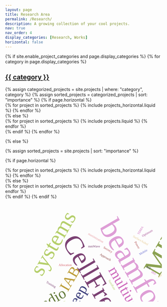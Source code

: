 ```yaml
---
layout: page
title: Research Area
permalink: /Research/
description: A growing collection of your cool projects.
nav: true
nav_order: 4
display_categories: [Research, Works]
horizontal: false
---
```


<!-- pages/projects.md -->
<div class="projects">
{% if site.enable_project_categories and page.display_categories %}
  <!-- Display categorized projects -->
  {% for category in page.display_categories %}
  <a id="{{ category }}" href=".#{{ category }}">
    <h2 class="category">{{ category }}</h2>
  </a>
  {% assign categorized_projects = site.projects | where: "category", category %}
  {% assign sorted_projects = categorized_projects | sort: "importance" %}
  <!-- Generate cards for each project -->
  {% if page.horizontal %}
  <div class="container">
    <div class="row row-cols-2">
    {% for project in sorted_projects %}
      {% include projects_horizontal.liquid %}
    {% endfor %}
    </div>
  </div>
  {% else %}
  <div class="grid">
    {% for project in sorted_projects %}
      {% include projects.liquid %}
    {% endfor %}
  </div>
  {% endif %}
  {% endfor %}

{% else %}

<!-- Display projects without categories -->

{% assign sorted_projects = site.projects | sort: "importance" %}

  <!-- Generate cards for each project -->

{% if page.horizontal %}

  <div class="container">
    <div class="row row-cols-2">
    {% for project in sorted_projects %}
      {% include projects_horizontal.liquid %}
    {% endfor %}
    </div>
  </div>
  {% else %}
  <div class="grid">
    {% for project in sorted_projects %}
      {% include projects.liquid %}
    {% endfor %}
  </div>
  {% endif %}
{% endif %}
</div>


<svg width="960" height="600" version="1.1" xmlns="http://www.w3.org/2000/svg"><g></g><g transform="translate(480,300)"><text text-anchor="middle" transform="translate(-34,-141)rotate(-29.999999999999993)" style="font-size: 10px; font-family: Impact; fill: rgb(107, 110, 207);">Mobile</text><text text-anchor="middle" transform="translate(-9,118)rotate(-29.999999999999993)" style="font-size: 10px; font-family: Impact; fill: rgb(156, 158, 222);">Cellular</text><text text-anchor="middle" transform="translate(-217,181)rotate(29.999999999999993)" style="font-size: 10px; font-family: Impact; fill: rgb(99, 121, 57);">Optimization</text><text text-anchor="middle" transform="translate(75,-168)rotate(-59.99999999999999)" style="font-size: 87px; font-family: Impact; fill: rgb(140, 162, 82);">MIMO</text><text text-anchor="middle" transform="translate(-327,40)rotate(-29.999999999999993)" style="font-size: 10px; font-family: Impact; fill: rgb(181, 207, 107);">CommunicationsTheory</text><text text-anchor="middle" transform="translate(-102,123)rotate(29.999999999999993)" style="font-size: 10px; font-family: Impact; fill: rgb(206, 219, 156);">RIS</text><text text-anchor="middle" transform="translate(128,-189)rotate(-29.999999999999993)" style="font-size: 10px; font-family: Impact; fill: rgb(140, 109, 49);">SignalProcessing</text><text text-anchor="middle" transform="translate(-258,-51)rotate(-59.99999999999999)" style="font-size: 48px; font-family: Impact; fill: rgb(189, 158, 57);">IAB</text><text text-anchor="middle" transform="translate(267,-81)rotate(-59.99999999999999)" style="font-size: 48px; font-family: Impact; fill: rgb(231, 186, 82);">SWIPT</text><text text-anchor="middle" transform="translate(29,-70)rotate(-29.999999999999993)" style="font-size: 10px; font-family: Impact; fill: rgb(231, 203, 148);">mMIMO</text><text text-anchor="middle" transform="translate(253,-162)rotate(-59.99999999999999)" style="font-size: 48px; font-family: Impact; fill: rgb(132, 60, 57);">Wireless</text><text text-anchor="middle" transform="translate(177,104)rotate(-59.99999999999999)" style="font-size: 10px; font-family: Impact; fill: rgb(173, 73, 74);">5G</text><text text-anchor="middle" transform="translate(-75,122)rotate(29.999999999999993)" style="font-size: 10px; font-family: Impact; fill: rgb(214, 97, 107);">UAV</text><text text-anchor="middle" transform="translate(403,-42)rotate(-29.999999999999993)" style="font-size: 10px; font-family: Impact; fill: rgb(231, 150, 156);">PhysicalLayer</text><text text-anchor="middle" transform="translate(-223,-49)rotate(59.99999999999999)" style="font-size: 87px; font-family: Impact; fill: rgb(123, 65, 115);">CellFree</text><text text-anchor="middle" transform="translate(159,72)rotate(0)" style="font-size: 10px; font-family: Impact; fill: rgb(165, 81, 148);">Security</text><text text-anchor="middle" transform="translate(-4,-74)rotate(29.999999999999993)" style="font-size: 10px; font-family: Impact; fill: rgb(206, 109, 189);">IRS</text><text text-anchor="middle" transform="translate(-44,8)rotate(59.99999999999999)" style="font-size: 100px; font-family: Impact; fill: rgb(222, 158, 214);">beamforming</text><text text-anchor="middle" transform="translate(-239,16)rotate(-59.99999999999999)" style="font-size: 48px; font-family: Impact; fill: rgb(57, 59, 121);">Deep</text><text text-anchor="middle" transform="translate(-110,108)rotate(0)" style="font-size: 48px; font-family: Impact; fill: rgb(82, 84, 163);">Learning</text><text text-anchor="middle" transform="translate(187,116)rotate(-59.99999999999999)" style="font-size: 10px; font-family: Impact; fill: rgb(107, 110, 207);">Integrated</text><text text-anchor="middle" transform="translate(300,-109)" style="font-size: 10px; font-family: Impact; fill: rgb(156, 158, 222);">Access</text><text text-anchor="middle" transform="translate(171,-163)rotate(29.999999999999993)" style="font-size: 10px; font-family: Impact; fill: rgb(99, 121, 57);">Backhaul</text><text text-anchor="middle" transform="translate(352,-69)rotate(-59.99999999999999)" style="font-size: 71px; font-family: Impact; fill: rgb(140, 162, 82);">Massive</text><text text-anchor="middle" transform="translate(-306,-161)rotate(-59.99999999999999)" style="font-size: 71px; font-family: Impact; fill: rgb(181, 207, 107);">systems</text><text text-anchor="middle" transform="translate(-322,77)rotate(-29.999999999999993)" style="font-size: 10px; font-family: Impact; fill: rgb(206, 219, 156);">SystemsEnergy</text><text text-anchor="middle" transform="translate(-232,36)rotate(-59.99999999999999)" style="font-size: 10px; font-family: Impact; fill: rgb(140, 109, 49);">Efficient</text><text text-anchor="middle" transform="translate(173,-126)rotate(-29.999999999999993)" style="font-size: 10px; font-family: Impact; fill: rgb(189, 158, 57);">AP</text><text text-anchor="middle" transform="translate(332,44)rotate(-29.999999999999993)" style="font-size: 10px; font-family: Impact; fill: rgb(231, 203, 148);">Reinforcement</text><text text-anchor="middle" transform="translate(-159,-125)rotate(29.999999999999993)" style="font-size: 10px; font-family: Impact; fill: rgb(132, 60, 57);">Approach</text><text text-anchor="middle" transform="translate(-58,-165)rotate(59.99999999999999)" style="font-size: 10px; font-family: Impact; fill: rgb(173, 73, 74);">Power</text><text text-anchor="middle" transform="translate(-287,-99)rotate(0)" style="font-size: 10px; font-family: Impact; fill: rgb(214, 97, 107);">Allocation</text><text text-anchor="middle" transform="translate(-211,102)rotate(-59.99999999999999)" style="font-size: 10px; font-family: Impact; fill: rgb(231, 150, 156);">Downlink</text><text text-anchor="middle" transform="translate(-334,-37)rotate(29.999999999999993)" style="font-size: 10px; font-family: Impact; fill: rgb(123, 65, 115);">Training</text><text text-anchor="middle" transform="translate(163,17)rotate(59.99999999999999)" style="font-size: 100px; font-family: Impact; fill: rgb(165, 81, 148);">Networks</text><text text-anchor="middle" transform="translate(84,-31)rotate(59.99999999999999)" style="font-size: 48px; font-family: Impact; fill: rgb(222, 158, 214);">multiIRS</text><text text-anchor="middle" transform="translate(-237,118)rotate(-59.99999999999999)" style="font-size: 48px; font-family: Impact; fill: rgb(82, 84, 163);">Reflecting</text><text text-anchor="middle" transform="translate(-318,162)rotate(-59.99999999999999)" style="font-size: 48px; font-family: Impact; fill: rgb(156, 158, 222);">Cognitive</text><text text-anchor="middle" transform="translate(-330,26)rotate(-29.999999999999993)" style="font-size: 48px; font-family: Impact; fill: rgb(99, 121, 57);">Radio</text><text text-anchor="middle" transform="translate(-354,104)rotate(29.999999999999993)" style="font-size: 10px; font-family: Impact; fill: rgb(140, 162, 82);">Secure</text><text text-anchor="middle" transform="translate(21,170)rotate(-59.99999999999999)" style="font-size: 10px; font-family: Impact; fill: rgb(181, 207, 107);">Millimeter</text><text text-anchor="middle" transform="translate(141,51)" style="font-size: 10px; font-family: Impact; fill: rgb(206, 219, 156);">Wave</text><text text-anchor="middle" transform="translate(199,131)" style="font-size: 10px; font-family: Impact; fill: rgb(140, 109, 49);">3D</text><text text-anchor="middle" transform="translate(165,153)rotate(59.99999999999999)" style="font-size: 10px; font-family: Impact; fill: rgb(189, 158, 57);">Surface</text><text text-anchor="middle" transform="translate(210,151)rotate(0)" style="font-size: 10px; font-family: Impact; fill: rgb(231, 186, 82);">Vertical</text><text text-anchor="middle" transform="translate(-46,-179)rotate(29.999999999999993)" style="font-size: 10px; font-family: Impact; fill: rgb(231, 203, 148);">SurfaceAided</text><text text-anchor="middle" transform="translate(302,106)rotate(59.99999999999999)" style="font-size: 10px; font-family: Impact; fill: rgb(132, 60, 57);">ANaided</text><text text-anchor="middle" transform="translate(-151,-149)rotate(29.999999999999993)" style="font-size: 10px; font-family: Impact; fill: rgb(173, 73, 74);">Secrecy</text><text text-anchor="middle" transform="translate(0,63)rotate(-29.999999999999993)" style="font-size: 10px; font-family: Impact; fill: rgb(214, 97, 107);">rate</text><text text-anchor="middle" transform="translate(-190,-187)rotate(29.999999999999993)" style="font-size: 10px; font-family: Impact; fill: rgb(231, 150, 156);">maximization</text><text text-anchor="middle" transform="translate(-194,-159)rotate(0)" style="font-size: 10px; font-family: Impact; fill: rgb(123, 65, 115);">mmWave</text><text text-anchor="middle" transform="translate(87,-145)rotate(29.999999999999993)" style="font-size: 10px; font-family: Impact; fill: rgb(82, 84, 163);"></text><text text-anchor="middle" transform="translate(-104,-8)rotate(59.99999999999999)" style="font-size: 48px; font-family: Impact; fill: rgb(206, 109, 189);">multiuser</text><text text-anchor="middle" transform="translate(75,41)rotate(59.99999999999999)" style="font-size: 48px; font-family: Impact; fill: rgb(57, 59, 121);">Intelligent</text><text text-anchor="middle" transform="translate(-108,163)rotate(0)" style="font-size: 48px; font-family: Impact; fill: rgb(107, 110, 207);">IRSassisted</text><text text-anchor="middle" transform="translate(-21,-202)rotate(-29.999999999999993)" style="font-size: 10px; font-family: Impact; fill: rgb(165, 81, 148);">Optimum</text><text text-anchor="middle" transform="translate(271,42)rotate(29.999999999999993)" style="font-size: 10px; font-family: Impact; fill: rgb(231, 150, 156);">Solutions</text><text text-anchor="middle" transform="translate(220,176)rotate(-29.999999999999993)" style="font-size: 10px; font-family: Impact; fill: rgb(189, 158, 57);">Weighted</text><text text-anchor="middle" transform="translate(-139,-37)rotate(59.99999999999999)" style="font-size: 10px; font-family: Impact; fill: rgb(181, 207, 107);">SumRate</text><text text-anchor="middle" transform="translate(158,86)rotate(0)" style="font-size: 10px; font-family: Impact; fill: rgb(222, 158, 214);">NOMA</text><text text-anchor="middle" transform="translate(-42,-212)rotate(-59.99999999999999)" style="font-size: 10px; font-family: Impact; fill: rgb(206, 109, 189);">TDMA</text><text text-anchor="middle" transform="translate(321,69)rotate(-29.999999999999993)" style="font-size: 10px; font-family: Impact; fill: rgb(231, 186, 82);">Powered</text><text text-anchor="middle" transform="translate(-20,-91)rotate(29.999999999999993)" style="font-size: 10px; font-family: Impact; fill: rgb(57, 59, 121);">IoT</text></g></svg>